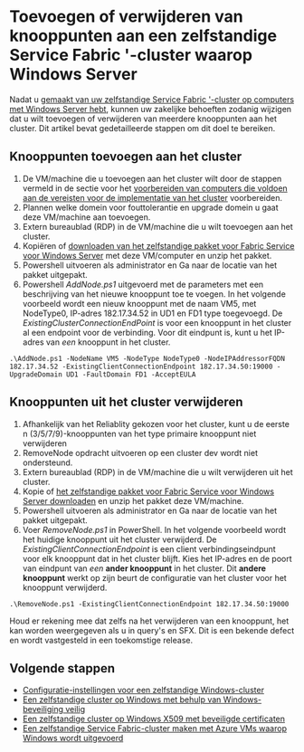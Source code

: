 <properties
   pageTitle="Toevoegen of verwijderen van knooppunten aan een cluster van zelfstandige Service Fabric | Microsoft Azure"
   description="Informatie over het toevoegen of verwijderen van knooppunten aan een cluster Azure Service weefsel op een fysieke of virtuele machine met Windows Server, op de bedrijfsruimten worden kan of in een wolk."
   services="service-fabric"
   documentationCenter=".net"
   authors="dsk-2015"
   manager="timlt"
   editor=""/>

<tags
   ms.service="service-fabric"
   ms.devlang="dotnet"
   ms.topic="article"
   ms.tgt_pltfrm="NA"
   ms.workload="NA"
   ms.date="09/20/2016"
   ms.author="dkshir;chackdan"/>


# <a name="add-or-remove-nodes-to-a-standalone-service-fabric-cluster-running-on-windows-server"></a>Toevoegen of verwijderen van knooppunten aan een zelfstandige Service Fabric '-cluster waarop Windows Server

Nadat u [gemaakt van uw zelfstandige Service Fabric '-cluster op computers met Windows Server hebt](service-fabric-cluster-creation-for-windows-server.md), kunnen uw zakelijke behoeften zodanig wijzigen dat u wilt toevoegen of verwijderen van meerdere knooppunten aan het cluster. Dit artikel bevat gedetailleerde stappen om dit doel te bereiken.


## <a name="add-nodes-to-your-cluster"></a>Knooppunten toevoegen aan het cluster

1. De VM/machine die u toevoegen aan het cluster wilt door de stappen vermeld in de sectie voor het [voorbereiden van computers die voldoen aan de vereisten voor de implementatie van het cluster](service-fabric-cluster-creation-for-windows-server.md#preparemachines) voorbereiden.
2. Plannen welke domein voor fouttolerantie en upgrade domein u gaat deze VM/machine aan toevoegen.
3. Extern bureaublad (RDP) in de VM/machine die u wilt toevoegen aan het cluster.
4. Kopiëren of [downloaden van het zelfstandige pakket voor Fabric Service voor Windows Server](http://go.microsoft.com/fwlink/?LinkId=730690) met deze VM/computer en unzip het pakket.
5. Powershell uitvoeren als administrator en Ga naar de locatie van het pakket uitgepakt.
6. Powershell *AddNode.ps1* uitgevoerd met de parameters met een beschrijving van het nieuwe knooppunt toe te voegen. In het volgende voorbeeld wordt een nieuw knooppunt met de naam VM5, met NodeType0, IP-adres 182.17.34.52 in UD1 en FD1 type toegevoegd. De *ExistingClusterConnectionEndPoint* is voor een knooppunt in het cluster al een endpoint voor de verbinding. Voor dit eindpunt is, kunt u het IP-adres van *een* knooppunt in het cluster.

```
.\AddNode.ps1 -NodeName VM5 -NodeType NodeType0 -NodeIPAddressorFQDN 182.17.34.52 -ExistingClientConnectionEndpoint 182.17.34.50:19000 -UpgradeDomain UD1 -FaultDomain FD1 -AcceptEULA

```

## <a name="remove-nodes-from-your-cluster"></a>Knooppunten uit het cluster verwijderen

1. Afhankelijk van het Reliablity gekozen voor het cluster, kunt u de eerste n (3/5/7/9)-knooppunten van het type primaire knooppunt niet verwijderen
2. RemoveNode opdracht uitvoeren op een cluster dev wordt niet ondersteund.
2. Extern bureaublad (RDP) in de VM/machine die u wilt verwijderen uit het cluster.
2. Kopie of [het zelfstandige pakket voor Fabric Service voor Windows Server downloaden](http://go.microsoft.com/fwlink/?LinkId=730690) en unzip het pakket deze VM/machine.
3. Powershell uitvoeren als administrator en Ga naar de locatie van het pakket uitgepakt.
4. Voer *RemoveNode.ps1* in PowerShell. In het volgende voorbeeld wordt het huidige knooppunt uit het cluster verwijderd. De *ExistingClientConnectionEndpoint* is een client verbindingseindpunt voor elk knooppunt dat in het cluster blijft. Kies het IP-adres en de poort van eindpunt van *een* **ander knooppunt** in het cluster. Dit **andere knooppunt** werkt op zijn beurt de configuratie van het cluster voor het knooppunt verwijderd. 

```
.\RemoveNode.ps1 -ExistingClientConnectionEndpoint 182.17.34.50:19000
```

Houd er rekening mee dat zelfs na het verwijderen van een knooppunt, het kan worden weergegeven als u in query's en SFX. Dit is een bekende defect en wordt vastgesteld in een toekomstige release. 


## <a name="next-steps"></a>Volgende stappen
- [Configuratie-instellingen voor een zelfstandige Windows-cluster](service-fabric-cluster-manifest.md)
- [Een zelfstandige cluster op Windows met behulp van Windows-beveiliging veilig](service-fabric-windows-cluster-windows-security.md)
- [Een zelfstandige cluster op Windows X509 met beveiligde certificaten](service-fabric-windows-cluster-x509-security.md)
- [Een zelfstandige Service Fabric-cluster maken met Azure VMs waarop Windows wordt uitgevoerd](service-fabric-cluster-creation-with-windows-azure-vms.md)
